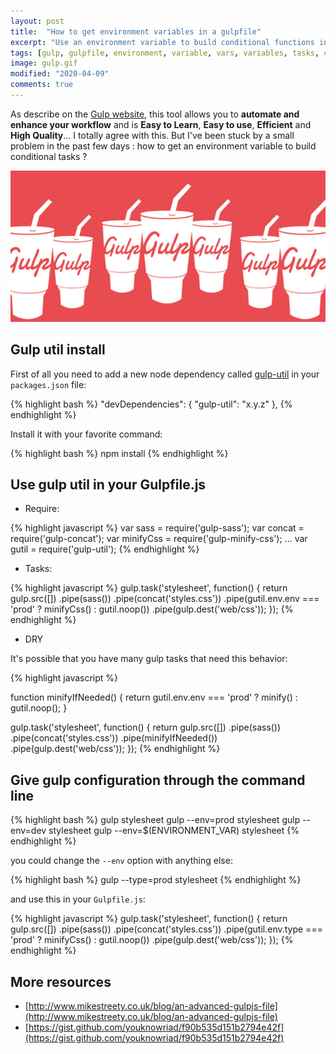 ```yaml
---
layout: post
title:  "How to get environment variables in a gulpfile"
excerpt: "Use an environment variable to build conditional functions in a gulpfile. Really useful for multi-environment configurations."
tags: [gulp, gulpfile, environment, variable, vars, variables, tasks, condition, conditions utils, noop]
image: gulp.gif
modified: "2020-04-09"
comments: true
---
```


As describe on the [Gulp website](http://gulpjs.com/), this tool allows you to **automate and enhance your workflow** and is
**Easy to Learn**, **Easy to use**, **Efficient** and **High Quality**... I totally agree with this.
But I've been stuck by a small problem in the past few days : how to get an environment variable to build conditional tasks ?

![Gulp](/images/posts/gulp.gif)

## Gulp util install

First of all you need to add a new node dependency called [gulp-util](https://github.com/gulpjs/gulp-util) in your `packages.json` file:

{% highlight bash %}
"devDependencies": {
    "gulp-util": "x.y.z"
},
{% endhighlight %}

Install it with your favorite command:

{% highlight bash %}
npm install
{% endhighlight %}


## Use gulp util in your Gulpfile.js

* Require:

{% highlight javascript %}
var sass = require('gulp-sass');
var concat = require('gulp-concat');
var minifyCss = require('gulp-minify-css');
...
var gutil = require('gulp-util');
{% endhighlight %}

* Tasks:

{% highlight javascript %}
gulp.task('stylesheet', function() {
    return gulp.src([])
    .pipe(sass())
    .pipe(concat('styles.css'))
    .pipe(gutil.env.env === 'prod' ? minifyCss() : gutil.noop())
    .pipe(gulp.dest('web/css'));
});
{% endhighlight %}

* DRY

It's possible that you have many gulp tasks that need this behavior:

{% highlight javascript %}

function minifyIfNeeded() {
    return gutil.env.env === 'prod'
        ? minify()
        : gutil.noop();
}

gulp.task('stylesheet', function() {
    return gulp.src([])
    .pipe(sass())
    .pipe(concat('styles.css'))
    .pipe(minifyIfNeeded())
    .pipe(gulp.dest('web/css'));
});
{% endhighlight %}


## Give gulp configuration through the command line

{% highlight bash %}
gulp stylesheet
gulp --env=prod stylesheet
gulp --env=dev stylesheet
gulp --env=$(ENVIRONMENT_VAR) stylesheet
{% endhighlight %}

you could change the `--env` option with anything else:

{% highlight bash %}
gulp --type=prod stylesheet
{% endhighlight %}

and use this in your `Gulpfile.js`:

{% highlight javascript %}
gulp.task('stylesheet', function() {
    return gulp.src([])
    .pipe(sass())
    .pipe(concat('styles.css'))
    .pipe(gutil.env.type === 'prod' ? minifyCss() : gutil.noop())
    .pipe(gulp.dest('web/css'));
});
{% endhighlight %}

## More resources

* [http://www.mikestreety.co.uk/blog/an-advanced-gulpjs-file](http://www.mikestreety.co.uk/blog/an-advanced-gulpjs-file)
* [https://gist.github.com/youknowriad/f90b535d151b2794e42f](https://gist.github.com/youknowriad/f90b535d151b2794e42f)